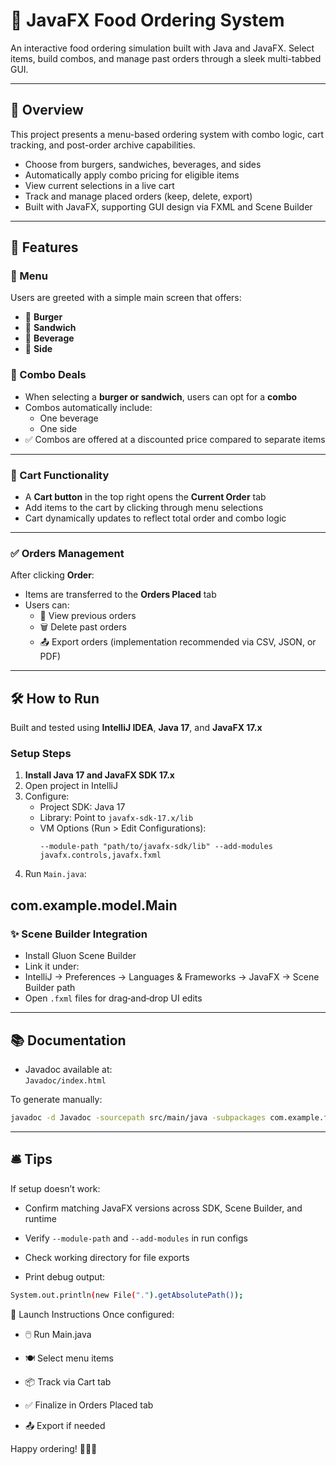 # 🍔 JavaFX Food Ordering System

An interactive food ordering simulation built with Java and JavaFX. Select items, build combos, and manage past orders through a sleek multi-tabbed GUI.

---

## 📌 Overview

This project presents a menu-based ordering system with combo logic, cart tracking, and post-order archive capabilities.

- Choose from burgers, sandwiches, beverages, and sides
- Automatically apply combo pricing for eligible items
- View current selections in a live cart
- Track and manage placed orders (keep, delete, export)
- Built with JavaFX, supporting GUI design via FXML and Scene Builder

---

## 🧾 Features

### 🧪 Menu

Users are greeted with a simple main screen that offers:
- 🍔 **Burger**
- 🥪 **Sandwich**
- 🥤 **Beverage**
- 🍟 **Side**

### 🧃 Combo Deals

- When selecting a **burger or sandwich**, users can opt for a **combo**
- Combos automatically include:
  - One beverage
  - One side
- ✅ Combos are offered at a discounted price compared to separate items

---

### 🛒 Cart Functionality

- A **Cart button** in the top right opens the **Current Order** tab
- Add items to the cart by clicking through menu selections
- Cart dynamically updates to reflect total order and combo logic

---

### ✅ Orders Management

After clicking **Order**:
- Items are transferred to the **Orders Placed** tab
- Users can:
  - 🧾 View previous orders
  - 🗑️ Delete past orders
  - 📤 Export orders (implementation recommended via CSV, JSON, or PDF)


---

## 🛠️ How to Run

Built and tested using **IntelliJ IDEA**, **Java 17**, and **JavaFX 17.x**

### Setup Steps

1. **Install Java 17 and JavaFX SDK 17.x**
2. Open project in IntelliJ
3. Configure:
   - Project SDK: Java 17
   - Library: Point to `javafx-sdk-17.x/lib`
   - VM Options (Run > Edit Configurations):
     ```
     --module-path "path/to/javafx-sdk/lib" --add-modules javafx.controls,javafx.fxml
     ```
4. Run `Main.java`:

com.example.model.Main
---

### ✨ Scene Builder Integration

- Install Gluon Scene Builder
- Link it under:
- IntelliJ → Preferences → Languages & Frameworks → JavaFX → Scene Builder path
- Open `.fxml` files for drag‑and‑drop UI edits

---

## 📚 Documentation

- Javadoc available at:  
`Javadoc/index.html`

To generate manually:
```bash
javadoc -d Javadoc -sourcepath src/main/java -subpackages com.example.foodorder
```

---

## 🛎️ Tips
If setup doesn’t work:

- Confirm matching JavaFX versions across SDK, Scene Builder, and runtime

- Verify `--module-path` and `--add-modules` in run configs

- Check working directory for file exports

- Print debug output:

```bash
System.out.println(new File(".").getAbsolutePath());
```

🚀 Launch Instructions
Once configured:

- 🖱️ Run Main.java

- 🍽️ Select menu items

- 📦 Track via Cart tab

- ✅ Finalize in Orders Placed tab

- 📤 Export if needed

Happy ordering! 🍟🥤🥪
